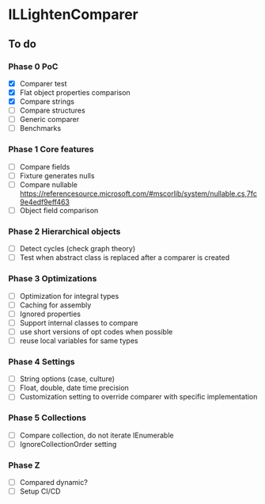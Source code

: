 # ILLightenComparer

## To do

### Phase 0 PoC

- [x] Comparer test
- [x] Flat object properties comparison
- [x] Compare strings
- [ ] Compare structures
- [ ] Generic comparer
- [ ] Benchmarks

### Phase 1 Core features

- [ ] Compare fields
- [ ] Fixture generates nulls
- [ ] Compare nullable https://referencesource.microsoft.com/#mscorlib/system/nullable.cs,7fc9e4edf9eff463
- [ ] Object field comparison

### Phase 2 Hierarchical objects

- [ ] Detect cycles (check graph theory)
- [ ] Test when abstract class is replaced after a comparer is created

### Phase 3 Optimizations

- [ ] Optimization for integral types
- [ ] Caching for assembly
- [ ] Ignored properties
- [ ] Support internal classes to compare
- [ ] use short versions of opt codes when possible
- [ ] reuse local variables for same types

### Phase 4 Settings

- [ ] String options (case, culture)
- [ ] Float, double, date time precision
- [ ] Customization setting to override comparer with specific implementation

### Phase 5 Collections

- [ ] Compare collection, do not iterate IEnumerable
- [ ] IgnoreCollectionOrder setting

### Phase Z

- [ ] Compared dynamic?
- [ ] Setup CI/CD
